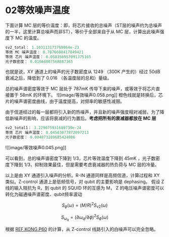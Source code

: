 # 02等效噪声温度

下面计算 MC 层的等价温度：即，将芯片接收的总噪声（ST层的噪声约为总噪声的一半，这里计算总噪声而非ST），等价于全部来自于从 MC 层，计算出此噪声强度下 MC 的温度。

```python
sv2_total： 1.103113173769864e-23 
等效 MC 噪声温度： 0.7876608417849421 
等效 芯片 噪声温度： 0.058356957091375165 
光子数密度： 0.01664807568887365
```

也就是说，XY 通道上的噪声的光子数密度从 1249 （300K 产生的）经过 50dB 衰减之后，降低到了 0.016 （各温度层的总和）量级。

总的噪声谱密度等效于 MC 层处于 787mK 传导下来的噪声，或等效于将芯片直接置于 58mK 的环境下。
![[image/等效噪声0.058.png]]
橙色线就是转换后，芯片的噪声谱密度曲线，由于温度提高，对频率的敏感性减弱。

由于信道经过的每一层都将引入新的热噪声，并且新的噪声强度相对减弱，为了降低新噪声的影响，应该将衰减的行为置后。__考虑把所有的衰减器都放在 MC 层__

```python
sv2_total1： 3.229075931689739e-24
等效 芯片 噪声温度： 0.04503077872097213 
光子数密度： 0.004873289685424986
```

![[image/等效噪声0.045.png]]

可以看到，总的噪声谱密度下降到 1/3，芯片等效温度下降到 45mK ，光子数密度下降到 1/3，抑制效果最佳，但是需要考虑衰减器的热负荷与 MC 层的冷量。

以上是由 XY 通道引入噪声的分析。R-IN 通道同样是高频信道，计算过程和 XY 类似。Z-control 通道上是低频信号，对 qubit 的主要影响是 dephasing。
假设 Z 线的输入阻抗为 R，到 qubit 的 SQUID 环的互感为 M， Z 的电压噪声谱密度可以转化为磁通噪声谱密度、qubit频率波动

$$
S_\phi(\omega)=(M/R)^2S_{v2}(\omega)
\tag{2.1}
$$

$$
S_{\omega_q}=(\partial{\omega_q}/\partial{\phi})^2S_\phi(\omega)
\tag{2.2}
$$

根据 [REF.KONG.P60]() 的计算，从 Z-control 线路引入的白噪声可以完全忽略。
